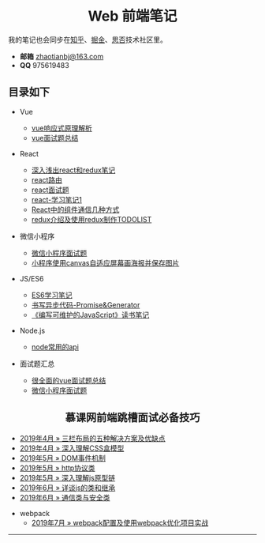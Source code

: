 <h1 align="center">Web 前端笔记</h1>
  
我的笔记也会同步在[知乎](https://www.zhihu.com/people/zhao-tian-24-34/activities)、[掘金](https://juejin.im/user/5c2319a9f265da61117a578f)、[思否](https://segmentfault.com/u/tiantudou)技术社区里。

- **邮箱** zhaotianbj@163.com
- **QQ** 975619483
## 目录如下
- Vue
  * [vue响应式原理解析](vue/vue响应式原理解析.md)
  * [vue面试题总结](vue/vue面试题总结.md)
- React
  * [深入浅出react和redux笔记](react/深入浅出react和redux笔记.md)
  * [react路由](react/react路由.md)
  * [react面试题](react/react面试题.md)
  * [react-学习笔记1](react/react-学习笔记1.md)
  * [React中的组件通信几种方式](react/React中的组件通信几种方式.md)
  * [redux介绍及使用redux制作TODOLIST](react/redux介绍及使用redux制作TODOLIST.md)
- 微信小程序
  * [微信小程序面试题](weichat/微信小程序面试题.md)
  * [小程序使用canvas自适应屏幕画海报并保存图片](weichat/小程序使用canvas自适应屏幕画海报并保存图片.md)
- JS/ES6
  * [ES6学习笔记](js/ES6学习笔记.md)
  * [书写异步代码-Promise&Generator](js/promise&generator.md)
  * [《编写可维护的JavaScript》读书笔记](js/《编写可维护的JavaScript》读书笔记.md)

- Node.js
  * [node常用的api](node/node常用的api.md)

- 面试题汇总
  * [很全面的vue面试题总结](vue/vue面试题总结.md)
  * [微信小程序面试题](weichat/微信小程序面试题.md)

<h2 align="center">慕课网前端跳槽面试必备技巧</h2>


* [2019年4月 » 三栏布局的五种解决方案及优缺点](interview/三栏布局的五种解决方案及优缺点.md)
* [2019年4月 » 深入理解CSS盒模型](interview/深入理解CSS盒模型.md)
* [2019年5月 » DOM事件机制](interview/DOM事件机制.md)
* [2019年5月 » http协议类](interview/http协议类.md)
* [2019年5月 » 深入理解js原型链](interview/深入理解js原型链.md)
* [2019年6月 » 详谈js的类和继承](interview/详谈js的类和继承.md)
* [2019年6月 » 通信类与安全类](interview/通信类与安全类.md)



- webpack
  * [2019年7月 » webpack配置及使用webpack优化项目实战](webpack/webpack配置及使用webpack优化项目实战.md)


---